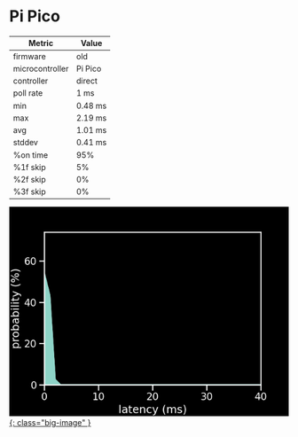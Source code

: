 # Pi Pico

| Metric          | Value   |
| --------------- | ------- |
| firmware        | old     |
| microcontroller | Pi Pico |
| controller      | direct  |
| poll rate       | 1 ms    |
| min             | 0.48 ms |
| max             | 2.19 ms |
| avg             | 1.01 ms |
| stddev          | 0.41 ms |
| %on time        | 95%     |
| %1f skip        | 5%      |
| %2f skip        | 0%      |
| %3f skip        | 0%      |

[![Graph](/assets/images/results/santroller_direct.png){: class="big-image" }](/assets/images/results/santroller_direct.png)
